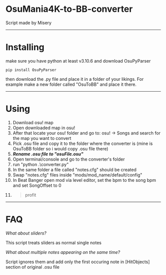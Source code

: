 # OsuMania4K-to-BB-converter
Script made by Misery

---

# Installing
make sure you have python at least v3.10.6 and download OsuPyParser
```
pip install OsuPyParser
```
then download the .py file and place it in a folder of your likings.
For example make a new folder called "OsuToBB" and place it there.

---

# Using
1. Download osu! map
2. Open downloaded map in osu!
3. After that locate your osu! folder and go to:  osu! -> Songs and search for the map you want to convert
4. Pick .osu file and copy it to the folder where the converter is (mine is OsuToBB folder so i would copy .osu file there)
5. ***Rename .osu file to "osuFile.osu"***
6. Open terminal/console and go to the converter's folder
7. run "python .\converter.py"
8. In the same folder a file called "notes.cfg" should be created
9. Swap "notes.cfg" files inside "mods/mod_name/default/config"
10. In Beat Banger open mod via level editor, set the bpm to the song bpm and set SongOffset to 0
11. > profit

---
# FAQ

*What about sliders?*

This script treats sliders as normal single notes

*What about multiple notes appearing on the same time?*

Script ignores them and add only the first occuring note in [HitObjects] section of original .osu file
